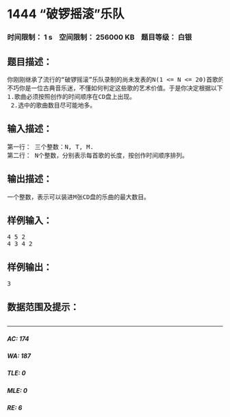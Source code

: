 # 1444 “破锣摇滚”乐队   
### 时间限制： 1 s&nbsp;&nbsp;&nbsp;&nbsp;空间限制： 256000 KB&nbsp;&nbsp;&nbsp;&nbsp;题目等级： 白银  
## 题目描述：  

<pre>
你刚刚继承了流行的“破锣摇滚”乐队录制的尚未发表的N(1 <= N <= 20)首歌的版权。你打算从中精选一些歌曲，发行M(1 <= M <= 20)张CD。每一张CD最多可以容纳T(1 <= T <= 20)分钟的音乐，一首歌不能分装在两张CD中。
不巧你是一位古典音乐迷，不懂如何判定这些歌的艺术价值。于是你决定根据以下标准进行选择：
1.歌曲必须按照创作的时间顺序在CD盘上出现。
 2.选中的歌曲数目尽可能地多。
</pre>
  
  
## 输入描述：  

<pre>
第一行： 三个整数：N, T, M.
第二行： N个整数，分别表示每首歌的长度，按创作时间顺序排列。
</pre>
  
  
## 输出描述：  

<pre>
一个整数，表示可以装进M张CD盘的乐曲的最大数目。
</pre>
  
  
## 样例输入：  

<pre>
4 5 2
4 3 4 2
</pre>
  
  
## 样例输出：  

<pre>
3
</pre>
  
  
## 数据范围及提示：  

<pre>
</pre>
  
  
***  

##### AC: 174  
##### WA: 187  
##### TLE: 0  
##### MLE: 0  
##### RE: 6  
